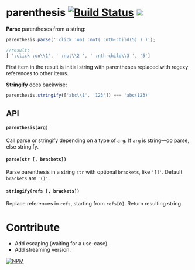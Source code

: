 # parenthesis [![Build Status](https://travis-ci.org/dfcreative/parenthesis.svg?branch=master)](https://travis-ci.org/dfcreative/parenthesis) <a href="http://unlicense.org/UNLICENSE"><img src="http://upload.wikimedia.org/wikipedia/commons/6/62/PD-icon.svg" width="20"/></a>

**Parse** parentheses from a string:

```js
parenthesis.parse(':click :on( :not( :nth-child(5) ) )');

//result:
[ ':click :on\\1', ' :not\\2 ', ' :nth-child\\3 ', '5']
```

First item in the result is initial string with parentheses replaced with regexy references to other items.


**Stringify** does backwise:

```js
parenthesis.stringify(['abc\\1', '123']) === 'abc(123)'
```

## API

#### `parenthesis(arg)`

Call parse or stringify depending on a type of `arg`. If `arg` is string—do parse, else stringify.

#### `parse(str [, brackets])`

Parse parenthesis in a string `str` with optional `brackets`, like `'[]'`. Default `brackets` are `'()'`.

#### `stringify(refs [, brackets])`

Replace references in `refs`, starting from `refs[0]`. Return resulting string.



# Contribute

* Add escaping (waiting for a use-case).
* Add streaming version.


[![NPM](https://nodei.co/npm/parenthesis.png?downloads=true&downloadRank=true&stars=true)](https://nodei.co/npm/parenthesis/)